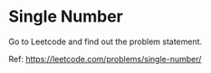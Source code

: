 # Single Number

Go to Leetcode and find out the problem statement.

Ref: https://leetcode.com/problems/single-number/
